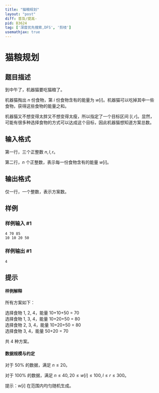 ```yaml
---
title: "猫粮规划"
layout: "post"
diff: 普及/提高-
pid: B3624
tag: ['深度优先搜索,DFS', '剪枝']
usemathjax: true
---
```


# 猫粮规划
## 题目描述

到中午了，机器猫要吃猫粮了。

机器猫掏出 $n$ 份食物，第 $i$ 份食物含有的能量为 $w[i]$。机器猫可以吃掉其中一些食物，获得这些食物的能量之和。

机器猫又不想变得太胖又不想变得太瘦，所以指定了一个目标区间 $[l, r]$。显然，可能有很多种选择食物的方式可以达成这个目标，因此机器猫想知道方案总数。


## 输入格式

第一行，三个正整数 $n, l, r$。

第二行，$n$ 个正整数，表示每一份食物含有的能量 $w[i]$。
## 输出格式

仅一行，一个整数，表示方案数。
## 样例

### 样例输入 #1
```
4 70 85
10 10 20 50

```
### 样例输出 #1
```
4
```
## 提示

#### 样例解释

所有方案如下：

选择食物 1, 2, 4，能量 10+10+50 = 70  
选择食物 1, 3, 4，能量 10+20+50 = 80  
选择食物 2, 3, 4，能量 10+20+50 = 80  
选择食物 3, 4，能量 50+20 = 70

共 4 种方案。

#### 数据规模与约定

对于 $50\%$ 的数据，满足 $n\leq 20$。

对于 $100\%$ 的数据，满足 $n\leq 40, 20\leq w[i] \leq 100, l\leq r \leq 300$。

提示：$w[i]$ 在范围内均匀随机生成。

